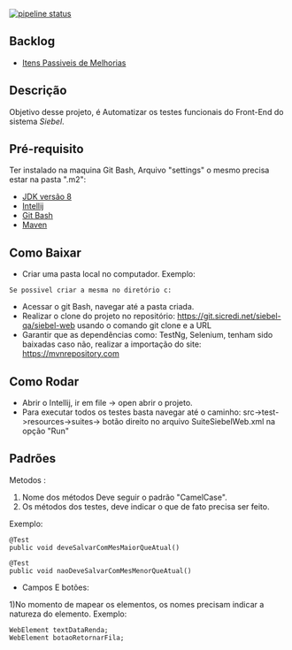 [//Esta parte de cima precisa?]:#

[![pipeline status](https://git.sicredi.net/siebel-qa/siebel-web/badges/master/pipeline.svg)](https://git.sicredi.net/siebel-qa/siebel-web/commits/master)

## Backlog 
* [Itens Passiveis de Melhorias](src/test/resources/backlog_do_projeto/TODOLIST.md)


## Descrição
Objetivo desse projeto, é Automatizar os testes funcionais do Front-End do sistema *Siebel*.

## Pré-requisito
Ter instalado na maquina Git Bash, Arquivo "settings" o mesmo precisa estar na pasta ".m2":
- [JDK versão 8](https://www.oracle.com/technetwork/pt/java/javase/downloads/jdk8-downloads-2133151.html)
- [Intellij](https://www.jetbrains.com/idea/download/#section=windows)
- [Git Bash](https://git-scm.com/downloads)
- [Maven](https://maven.apache.org/download.cgi)

## Como Baixar
- Criar uma pasta local no computador.
Exemplo:
````
Se possivel criar a mesma no diretório c:
````
- Acessar o git Bash, navegar até a pasta criada.
- Realizar o clone do projeto no repositório: https://git.sicredi.net/siebel-qa/siebel-web usando o comando git clone e a URL
- Garantir que as dependências como: TestNg, Selenium, tenham sido baixadas caso não, realizar a importação do site: https://mvnrepository.com


## Como Rodar
- Abrir o Intellij, ir em file -> open abrir o projeto.
- Para executar todos os testes basta navegar até o caminho: src->test->resources->suites-> botão direito no arquivo SuiteSiebelWeb.xml na opção "Run"


## Padrões
Metodos : 

1. Nome dos métodos Deve seguir o padrão "CamelCase". 
2. Os métodos dos testes, deve indicar o que de fato precisa ser feito.
   
Exemplo:
````
@Test
public void deveSalvarComMesMaiorQueAtual()

@Test
public void naoDeveSalvarComMesMenorQueAtual()
````

- Campos E botões:

[//Campos e botoes de onde? talve precise de um pouco mais de detalhes. ]:#
1)No momento de mapear os elementos, os nomes precisam indicar a natureza do elemento.
Exemplo:
````
WebElement textDataRenda;
WebElement botaoRetornarFila;
````


